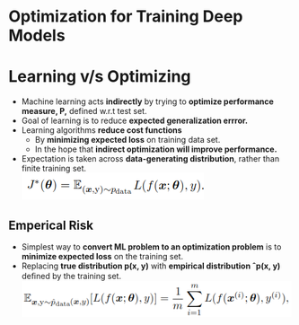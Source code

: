 # Optimization for Training Deep Models

# Learning v/s Optimizing
* Machine learning acts **indirectly** by trying to **optimize performance measure, P,** defined w.r.t test set.
* Goal of learning is to reduce **expected generalization errror.**
* Learning algorithms **reduce cost functions**
    * By **minimizing expected loss** on training data set.
    * In the hope that **indirect optimization will improve performance.**
* Expectation is taken across **data-generating distribution**, rather than finite training set.<br>
<img src='./images/01.cost_function_for_entire_data_set.png'></img>

## Emperical Risk
* Simplest way to **convert ML problem to an optimization problem** is to **minimize expected loss** on the training set.
* Replacing **true distribution p(x, y)** with **empirical distribution ˆp(x, y)** deﬁned by the training set.<br>
<img src='./images/02.emperical_risk.png'></img>
